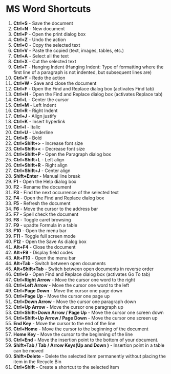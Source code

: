 # MS Word Shortcuts

1. **Ctrl+S** - Save the document
2. **Ctrl+N** - New document
3. **Ctrl+P** - Open the print dialog box
4. **Ctrl+Z** - Undo the action
5. **Ctrl+C** - Copy the selected text
6. **Ctrl+V** - Paste the copied (text, images, tables, etc.)
7. **Ctrl+A** - Select all the text
8. **Ctrl+X** - Cut the selected text
9. **Ctrl+T** - Hanging Indent (Hanging Indent: Type of formatting where the first line of a paragraph is not indented, but subsequent lines are)
10. **Ctrl+Y** - Redo the action
11. **Ctrl+W** - Save and close the document
12. **Ctrl+F** - Open the Find and Replace dialog box (activates Find tab)
13. **Ctrl+H** - Open the Find and Replace dialog box (activates Replace tab)
14. **Ctrl+L** - Center the cursor
15. **Ctrl+M** - Left Indent
16. **Ctrl+R** - Right Indent
17. **Ctrl+J** - Align justify
18. **Ctrl+K** - Insert hyperlink
19. **Ctrl+I** - Italic
20. **Ctrl+U** - Underline
21. **Ctrl+B** - Bold
22. **Ctrl+Shift+>** - Increase font size
23. **Ctrl+Shift+<** - Decrease font size
24. **Ctrl+Shift+P** - Open the Paragraph dialog box
25. **Ctrl+Shift+L** - Left align
26. **Ctrl+Shift+R** - Right align
27. **Ctrl+Shift+J** - Center align
28. **Shift+Enter** - Manual line break
29. **F1** - Open the Help dialog box
30. **F2** - Rename the document
31. **F3** - Find the next occurrence of the selected text
32. **F4** - Open the Find and Replace dialog box
33. **F5** - Refresh the document
34. **F6** - Move the cursor to the address bar
35. **F7** - Spell check the document
36. **F8** - Toggle caret browsing
37. **F9** - upadte Formula in a table
38. **F10** - Open the menu bar
39. **F11** - Toggle full screen mode
40. **F12** - Open the Save As dialog box
41. **Alt+F4** - Close the document
42. **Alt+F9** - Display field codes
43. **Alt+F10** - Open the menu bar
44. **Alt+Tab** - Switch between open documents
45. **Alt+Shift+Tab** - Switch between open documents in reverse order
46. **Ctrl+G** - Open Find and Replace dialog box (activates Go To tab)
47. **Ctrl+Right Arrow** - Move the cursor one word to the right
48. **Ctrl+Left Arrow** - Move the cursor one word to the left
49. **Ctrl+Page Down** - Move the cursor one page down
50. **Ctrl+Page Up** - Move the cursor one page up
51. **Ctrl+Down Arrow** - Move the cursor one paragraph down
52. **Ctrl+Up Arrow** - Move the cursor one paragraph up
53. **Ctrl+Shift+Down Arrow / Page Up** - Move the cursor one screen down
54. **Ctrl+Shift+Up Arrow / Page Down** - Move the cursor one screen up
55. **End Key** - Move the cursor to the end of the line
56. **Ctrl+Home** - Move the cursor to the beginning of the document
57. **Home Key** - Move the cursor to the beginning of the line
58. **Ctrl+End** - Move the insertion point to the bottom of your document.
59. **Shift+Tab / Tab / Arrow Keys(Up and Down )** - Insertion point in a table can be moved
60. **Shift+Delete** - Delete the selected item permanently without placing the item in the Recycle Bin
61. **Ctrl+Shift** -  Create a shortcut to the selected item

